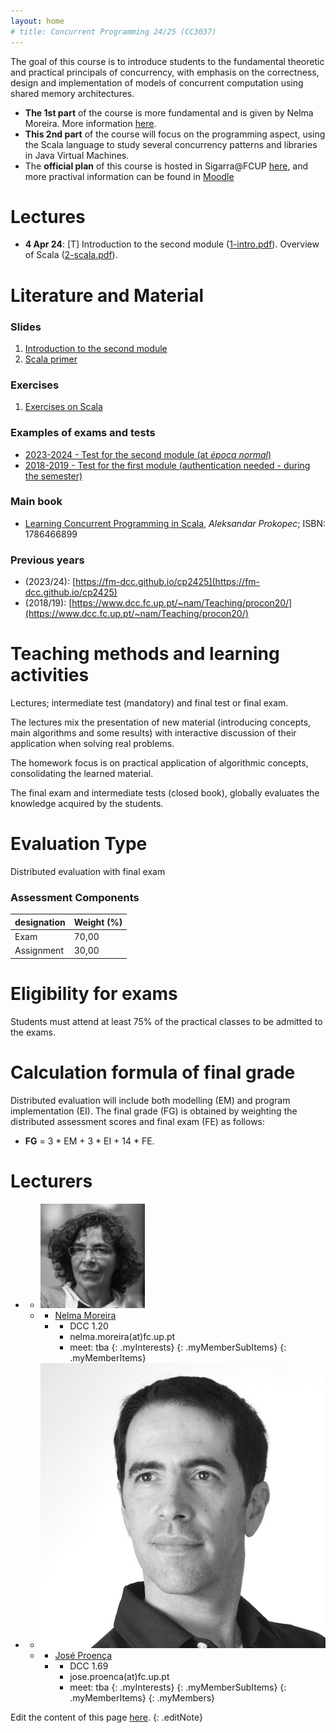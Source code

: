 ```yaml
---
layout: home
# title: Concurrent Programming 24/25 (CC3037)
---
```


The goal of this course is to introduce students to the fundamental theoretic and practical principals of concurrency, with emphasis on the correctness, design and implementation of models of concurrent computation using shared memory architectures.

 - __The 1st part__ of the course is more fundamental and is given by Nelma Moreira. More information [here](https://www.dcc.fc.up.pt/~nam/Teaching/progcon).
 - __This 2nd part__ of the course will focus on the programming aspect, using the Scala language to study several concurrency patterns and libraries in Java Virtual Machines.
- The __official plan__ of this course is hosted in Sigarra@FCUP [here](https://sigarra.up.pt/fcup/pt/ucurr_geral.ficha_uc_view?pv_ocorrencia_id=548313), and more practival information can be found in [Moodle](https://sigarra.up.pt/fcup/pt/moodle_portal.go_moodle_portal_up?p_codigo=705891)


 <!-- - __Summaries__ and __assignments__ are placed in the associated [Moodle website](https://moodle2324.up.pt/course/view.php?id=1748). -->


# Lectures

- __4 Apr 24__: [T] Introduction to the second module ([1-intro.pdf](slides/1-intro.pdf)). Overview of Scala ([2-scala.pdf](slides/2-scala.pdf)).

<!-- 
- __11 Apr 24__: [P] Exercises on Scala ([ex-scala.pdf](exercises/ex-scala.pdf)). [T] Introduction to the Java Memory Model ([3-javamemory.pdf, slides 1-27](slides/3-javamemory.pdf)).
- __18 Apr 24__: [P] Exercises on the Java Memory Model ([ex-javamemory.pdf](exercises/ex-javamemory.pdf)). [T] Waiting and notifying; Graceful shutdown ([3-javamemory.pdf, slides 28-end](slides/3-javamemory.pdf)). Executors and ExecutionContext; atomic variables ([4-concblocks.pdf, slides 1-9](slides/4-concblocks.pdf)).
- __2 May 24__: [P] Continuation of exercises on the Java Memory Model with waiting states ([ex-javamemory.pdf](exercises/ex-javamemory.pdf)); Execution contexts ([ex-concblocks.pdf](exercises/ex-concblocks.pdf)). [T] Using compare-and-swap; the ABA problem; lazy values and hidden locks ([4-concblocks.pdf, slides 8-33](slides/4-concblocks.pdf)).
- __9 May 24__:[P] Continuation of exercises on concurrency building blocks, using atomic variables and lazy concepts ([ex-concblocks.pdf](exercises/ex-concblocks.pdf)). [T] Processes outside the JVM ([4-concblocks.pdf, slides 34-36](slides/4-concblocks.pdf)); Actor in Akka: creation, execution, and behaviour, hierarchy and lifecycle ([5-actors.pdf, slides 1-19](slides/5-actors.pdf)).
- __23 May 24__:[P] Recalling atomic variables ([ex-concblocks.pdf](exercises/ex-concblocks.pdf)); deploying actors in Akka ([ex-actors.pdf](exercises/ex-actors.pdf)]); support for the [practical assignment](exercises/cp-assignment-2324.pdf). [T] Actors in Akka: relation with CCS, handling exceptions, termination, remote actors ([5-actors.pdf, slides 20-32](slides/5-actors.pdf)), support for the [practical assignment](exercises/cp-assignment-2324.pdf).
-->

# Literature and Material

### Slides
1. [Introduction to the second module](slides/1-intro.pdf)
2. [Scala primer](slides/2-scala.pdf)

<!--
3. [Java Memory Model](slides/3-javamemory.pdf)
4. [Basic building blocks of concurrency](slides/4-concblocks.pdf)
5. [Actor model](slides/5-actors.pdf)
 -->

### Exercises

1. [Exercises on Scala](exercises/ex-scala.pdf)

<!-- 2. [Exercises on Java Memory](exercises/ex-javamemory.pdf)
3. [Exercises on Java Memory](exercises/ex-javamemory.pdf)
4. [Exercises on building blocks of concurrency](exercises/ex-concblocks.pdf)
5. [Exercises on the actor model](exercises/ex-actors.pdf)
 -->

### Examples of exams and tests
- [2023-2024 - Test for the second module (at _época normal_)](exercises/cp-test-normal24.pdf)
- [2018-2019 - Test for the first module (authentication needed - during the semester)](https://www.dcc.fc.up.pt/~nam/Teaching/progcon2324/ligacoes/index.html)


<!-- ### Assignment

- [Practical assignment on Concurrent Programming 2023/24](exercises/cp-assignment-2324.pdf)
- Submit your assignment [via moodle](https://moodle2324.up.pt/mod/assign/view.php?id=180761) (only one of the group members needs to submit it, and the latest submission is used)
- Book your presentation using this [shared spreadsheet](https://docs.google.com/spreadsheets/d/1HZqn6nFbYI_LbvfNnqcqlh0gF30DGociU0w0wfwkiyg/edit?usp=sharing) (you must login with your google account from the faculty, e.g., "up202000000@g.uporto.pt")
-->

### Main book

- [Learning Concurrent Programming in Scala](https://www.amazon.com/Learning-Concurrent-Programming-Scala-Second-dp-1786466899/dp/1786466899/ref=dp_ob_title_bk), _Aleksandar Prokopec_; ISBN: 1786466899


### Previous years

- (2023/24): [https://fm-dcc.github.io/cp2425](https://fm-dcc.github.io/cp2425)
- (2018/19): [https://www.dcc.fc.up.pt/~nam/Teaching/procon20/](https://www.dcc.fc.up.pt/~nam/Teaching/procon20/)
  
<!-- 
### Complementary Bibliography

- ...
 -->


# Teaching methods and learning activities

Lectures; intermediate test (mandatory) and final test  or final exam.

The lectures mix the presentation of new material (introducing concepts, main algorithms and some results) with interactive discussion of their application when solving real problems.

The homework focus is on practical application of algorithmic concepts, consolidating the learned material. 

The final exam and intermediate tests (closed book), globally evaluates the knowledge acquired by the students.


# Evaluation Type

Distributed evaluation with final exam

### Assessment Components

|designation | Weight (%)|
|------------|-----------|
|Exam |70,00|
|Assignment | 30,00|


<!-- ### Amount of time allocated to each course unit

|designation | Time (hours)|
|------------|-------------|
|Home study | 56,00|
|Attendance time | 56,00|
|Assignment | 56,00|
|**Total:** | 162,00| -->


# Eligibility for exams

Students must attend at least 75% of the practical classes to be admitted to the exams.


# Calculation formula of final grade

Distributed evaluation will include both modelling (EM) and program implementation (EI). The final grade (FG) is obtained by weighting the distributed assessment scores and final exam (FE) as follows:

 - __FG__ = 3 * EM + 3 * EI + 14 * FE.


# Lecturers

  - 
    + ![Nelma Moreira's photo](assets/img/photos/nam.jpg)
    + <a></a>
      * [Nelma Moreira](https://www.dcc.fc.up.pt/~nam/)
      * <a></a>
        + DCC 1.20
        + nelma.moreira<span>(at)</span>fc.up.pt
        + meet: tba <!-- thu afternoon (email before) -->
        {: .myInterests}
      {: .myMemberSubItems}
    {: .myMemberItems}
  - 
    + ![José Proença's photo](assets/img/photos/jp.jpg)
    + <a></a>
      * [José Proença](https://jose.proenca.org)
      * <a></a>
        + DCC 1.69
        + jose.proenca<span>(at)</span>fc.up.pt
        + meet: tba <!-- thu afternoon (email before) -->
        {: .myInterests}
      {: .myMemberSubItems}
    {: .myMemberItems}
  {: .myMembers}


   


Edit the content of this page [here](https://github.com/FM-DCC/cp2425/blob/main/index.md).
{: .editNote}
